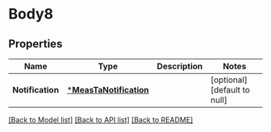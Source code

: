 # Body8

## Properties
Name | Type | Description | Notes
------------ | ------------- | ------------- | -------------
**Notification** | [***MeasTaNotification**](MeasTaNotification.md) |  | [optional] [default to null]

[[Back to Model list]](../README.md#documentation-for-models) [[Back to API list]](../README.md#documentation-for-api-endpoints) [[Back to README]](../README.md)


